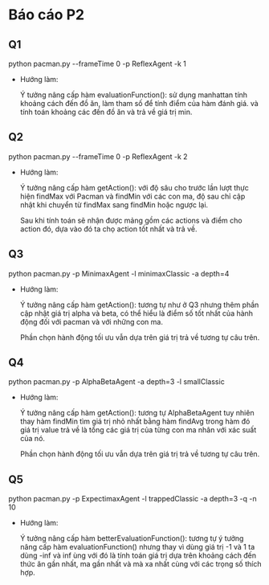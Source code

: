 # Báo cáo P2

## Q1
python pacman.py --frameTime 0 -p ReflexAgent -k 1

* Hướng làm:

    Ý tưởng nâng cấp hàm evaluationFunction(): sử dụng manhattan tính khoảng cách đến đồ ăn, làm tham số để tính điểm của hàm đánh giá.
	và tính toán khoảng các đến đồ ăn và trả về giá trị min.

## Q2
python pacman.py --frameTime 0 -p ReflexAgent -k 2

* Hướng làm:

    Ý tưởng nâng cấp hàm getAction(): với độ sâu cho trước lần lượt thực hiện findMax với Pacman và findMin với các con ma, độ sau chỉ cập nhật khi chuyển từ findMax sang findMin hoặc ngược lại.

    Sau khi tính toán sẽ nhận được mảng gồm các actions và điểm cho action đó, dựa vào đó ta chọ action tốt nhất và trả về.

## Q3
python pacman.py -p MinimaxAgent -l minimaxClassic -a depth=4

* Hướng làm:

    Ý tưởng nâng cấp hàm getAction(): tương tự như ở Q3 nhưng thêm phần cập nhật giá trị alpha và beta, có thể hiểu là điểm số tốt nhất của hành động đối với pacman và với những con ma.

    Phần chọn hành động tối ưu vẫn dựa trên giá trị trả về tương tự câu trên.

## Q4
python pacman.py -p AlphaBetaAgent -a depth=3 -l smallClassic

* Hướng làm:

    Ý tưởng nâng cấp hàm getAction(): tương tự AlphaBetaAgent tuy nhiên thay hàm findMin tìm giá trị nhỏ nhất bằng hàm findAvg trong hàm đó giá trị value trả về là tổng các giá trị của từng con ma nhân với xác suất của nó.

    Phần chọn hành động tối ưu vẫn dựa trên giá trị trả về tương tự câu trên.

## Q5
python pacman.py -p ExpectimaxAgent -l trappedClassic -a depth=3 -q -n 10

* Hướng làm:

    Ý tưởng nâng cấp hàm betterEvaluationFunction(): tương tự ý tưởng nâng cấp hàm evaluationFunction() nhưng thay vì dùng giá trị -1 và 1 ta dùng -inf và inf ùng với đó là tính toán giá trị dựa trên khoảng cách đến thức ăn gần nhất, ma gần nhất và mà xa nhất cùng với các trọng số thích hợp.
